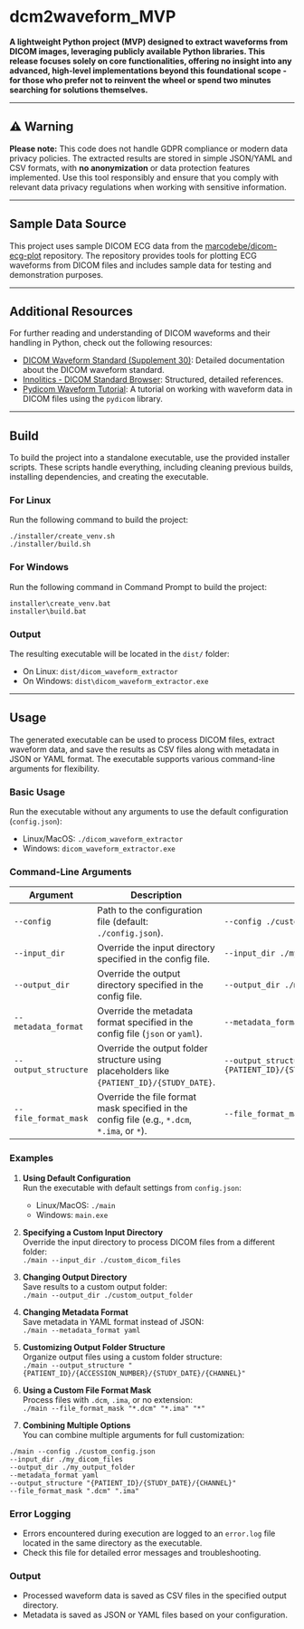 # dcm2waveform_MVP

**A lightweight Python project (MVP) designed to extract waveforms from DICOM images, leveraging publicly available Python libraries. This release focuses solely on core functionalities, offering no insight into any advanced, high-level implementations beyond this foundational scope - for those who prefer not to reinvent the wheel or spend two minutes searching for solutions themselves.**

---

## ⚠️ Warning

**Please note:** This code does not handle GDPR compliance or modern data privacy policies. The extracted results are stored in simple JSON/YAML and CSV formats, with **no anonymization** or data protection features implemented. Use this tool responsibly and ensure that you comply with relevant data privacy regulations when working with sensitive information.

---

## Sample Data Source

This project uses sample DICOM ECG data from the [marcodebe/dicom-ecg-plot](https://github.com/marcodebe/dicom-ecg-plot) repository. The repository provides tools for plotting ECG waveforms from DICOM files and includes sample data for testing and demonstration purposes.

---

## Additional Resources

For further reading and understanding of DICOM waveforms and their handling in Python, check out the following resources:

- [DICOM Waveform Standard (Supplement 30)](https://www.dicomstandard.org/News-dir/ftsup/docs/sups/sup30.pdf): Detailed documentation about the DICOM waveform standard.
- [Innolitics - DICOM Standard Browser](https://dicom.innolitics.com/ciods/electrooculogram/waveform/54000100): Structured, detailed references.
- [Pydicom Waveform Tutorial](https://pydicom.github.io/pydicom/dev/tutorials/waveforms.html): A tutorial on working with waveform data in DICOM files using the `pydicom` library.

---

## Build

To build the project into a standalone executable, use the provided installer scripts. These scripts handle everything, including cleaning previous builds, installing dependencies, and creating the executable.

### **For Linux**

Run the following command to build the project:

```
./installer/create_venv.sh
./installer/build.sh
```

### **For Windows**

Run the following command in Command Prompt to build the project:

```
installer\create_venv.bat
installer\build.bat
```

### **Output**

The resulting executable will be located in the `dist/` folder:

- On Linux: `dist/dicom_waveform_extractor`
- On Windows: `dist\dicom_waveform_extractor.exe`

---

## Usage

The generated executable can be used to process DICOM files, extract waveform data, and save the results as CSV files along with metadata in JSON or YAML format. The executable supports various command-line arguments for flexibility.

### **Basic Usage**

Run the executable without any arguments to use the default configuration (`config.json`):

- Linux/MacOS: `./dicom_waveform_extractor`
- Windows: `dicom_waveform_extractor.exe`

### **Command-Line Arguments**

| Argument             | Description                                                                                  | Example                                                                 |
| -------------------- | -------------------------------------------------------------------------------------------- | ----------------------------------------------------------------------- |
| `--config`           | Path to the configuration file (default: `./config.json`).                                   | `--config ./custom_config.json`                                         |
| `--input_dir`        | Override the input directory specified in the config file.                                   | `--input_dir ./my_dicom_files`                                          |
| `--output_dir`       | Override the output directory specified in the config file.                                  | `--output_dir ./my_output_folder`                                       |
| `--metadata_format`  | Override the metadata format specified in the config file (`json` or `yaml`).                | `--metadata_format yaml`                                                |
| `--output_structure` | Override the output folder structure using placeholders like `{PATIENT_ID}/{STUDY_DATE}`.    | `--output_structure "{PATIENT_ID}/{STUDY_DATE}/{STUDY_TIME}/{CHANNEL}"` |
| `--file_format_mask` | Override the file format mask specified in the config file (e.g., `*.dcm`, `*.ima`, or `*`). | `--file_format_mask "*.dcm" "*.ima"`                                    |

### **Examples**

1. **Using Default Configuration**  
   Run the executable with default settings from `config.json`:

   - Linux/MacOS: `./main`
   - Windows: `main.exe`

2. **Specifying a Custom Input Directory**  
   Override the input directory to process DICOM files from a different folder:  
   `./main --input_dir ./custom_dicom_files`

3. **Changing Output Directory**  
   Save results to a custom output folder:  
   `./main --output_dir ./custom_output_folder`

4. **Changing Metadata Format**  
   Save metadata in YAML format instead of JSON:  
   `./main --metadata_format yaml`

5. **Customizing Output Folder Structure**  
   Organize output files using a custom folder structure:  
   `./main --output_structure "{PATIENT_ID}/{ACCESSION_NUMBER}/{STUDY_DATE}/{CHANNEL}"`

6. **Using a Custom File Format Mask**  
   Process files with `.dcm`, `.ima`, or no extension:  
   `./main --file_format_mask "*.dcm" "*.ima" "*"`

7. **Combining Multiple Options**  
   You can combine multiple arguments for full customization:

```
./main --config ./custom_config.json
--input_dir ./my_dicom_files
--output_dir ./my_output_folder
--metadata_format yaml
--output_structure "{PATIENT_ID}/{STUDY_DATE}/{CHANNEL}"
--file_format_mask ".dcm" ".ima"
```

### **Error Logging**

- Errors encountered during execution are logged to an `error.log` file located in the same directory as the executable.
- Check this file for detailed error messages and troubleshooting.

### **Output**

- Processed waveform data is saved as CSV files in the specified output directory.
- Metadata is saved as JSON or YAML files based on your configuration.
